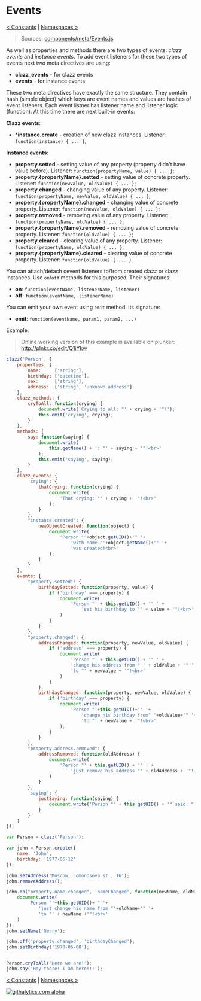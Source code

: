 Events
======

[< Constants](https://github.com/alexpods/ClazzJS/blob/master/docs/5.constants.md) 
|
[Namespaces >](https://github.com/alexpods/ClazzJS/blob/master/docs/7.namespaces.md)

> Sources: [components/meta/Events.js](https://github.com/alexpods/ClazzJS/blob/master/src/components/meta/Events.js)

As well as properties and methods there are two types of events: *clazz events* and *instance events*. To add event listeners for these two types of events next two meta directives are using:

* **clazz_events** - for clazz events
* **events** - for instance events

These two meta directives have exactly the same structure. They contain hash (simple object) which keys are event names and values are hashes of event listeners. Each event listner has listener name and listener logic (function). At this time there are next built-in events:

**Clazz events**:
* ***instance.create** - creation of new clazz instances. Listener: `function(instance) { ... }`;

**Instance events**:
* **property.setted** - setting value of any property (property didn't have value before). 
    Listener: `function(propertyName, value) { ... }`;
* **property.{propertyName}.setted** - setting value of concrete property. 
    Listener: `function(newValue, oldValue) { ... }`;
* **property.changed** - changing value of any property. 
    Listener: `function(propertyName, newValue, oldValue) { ... }`;
* **property.{propertyName}.changed** - changing value of concrete property.
    Listener: `function(newValue, oldValue) { ... }`;
* **property.removed** - removing value of any property. 
    Listener: `function(propertyName, oldValue) { ... }`;
* **property.{propertyName}.removed** - removing value of concrete property.
    Listener: `function(oldValue) { ... }`;
* **property.cleared** - clearing value of any property. 
    Listener: `function(propertyName, oldValue) { ... }`;
* **property.{propertyName}.cleared** - clearing value of concrete property.
    Listener: `function(oldValue) { ... }`

You can attach/detach cevent listeners to/from created clazz or clazz instances. Use `on`/`off` methods for this purposed. Their signatures:
* **on**: `function(eventName, listenerName, listener)`
* **off**: `function(eventName, listenerName)`

You can emit your own event using `emit` method. Its signature:
* **emit**: `function(eventName, param1, param2, ...)`

Example:

> Online working version of this example is available on plunker: http://plnkr.co/edit/Q1iYkw

```js
clazz('Person', {
    properties: {
        name:     ['string'],
        birthday: ['datetime'],
        sex:      ['string'],
        address:  ['string', 'unknown address']
    },
    clazz_methods: {
        cryToAll: function(crying) {
            document.write('Crying to all: "' + crying + '"!');
            this.emit('crying', crying);
        }
    },
    methods: {
        say: function(saying) {
            document.write(
                this.getName() + ': "' + saying + '"!<br>'
            );
            this.emit('saying', saying);
        }
    },
    clazz_events: {
        'crying': {
            thatCrying: function(crying) {
                document.write(
                    'That crying: "' + crying + '"!<br>'
                );
            }
        },
        "instance.created": {
            newObjectCreated: function(object) {
                document.write(
                    'Person "'+object.getUID()+'" '+
                        'with name "'+object.getName()+'" '+
                        'was created!<br>'
                );
            }
        }
    },
    events: {
        "property.setted": {
            birthdaySetted: function(property, value) {
                if ('birthday' === property) {
                    document.write(
                        'Person "' + this.getUID() + '" ' +
                            'set his birthday to "' + value + '"!<br>'
                    )
                }
            }
        },
        "property.changed": {
            addressChanged: function(property, newValue, oldValue) {
                if ('address' === property) {
                    document.write(
                        'Person "' + this.getUID() + '" ' +
                        'change his address from " ' + oldValue + '" '+
                        'to "' + newValue + '"!<br>'
                    )
                }
            },
            birthdayChanged: function(property, newValue, oldValue) {
                if ('birthday' === property) {
                    document.write(
                        'Person "'+this.getUID()+'" '+
                            'change his birthday from" '+oldValue+'" '+
                            'to "' + newValue + '"!<br>'
                    );
                }
            }
        },
        "property.address.removed": {
            addressRemoved: function(oldAddress) {
                document.write(
                    'Person "' + this.getUID() + '" ' +
                        'just remove his address "' + oldAddress + '"!<br>'
                )
            }
        },
        'saying': {
            justSaying: function(saying) {
                document.write('Person "' + this.getUID() + '" said: "' + saying + '"!<br>');
            }
        }
    }
});

var Person = clazz('Person');

var john = Person.create({
    name: 'John',
    birthday: '1977-05-12'
});

john.setAddress('Moscow, Lomonosova st., 16');
john.removeAddress();

john.on("property.name.changed", 'nameChanged', function(newName, oldName) {
    document.write(
        'Person "'+this.getUID()+'" '+
            'just change his name from "'+oldName+'" '+
            'to "' + newName +'"!<br>'
    )
});
john.setName('Gerry');

john.off('property.changed', 'birthdayChanged');
john.setBirthday('1970-06-08');


Person.cryToAll('Here we are!');
john.say('Hey there! I am here!!!');
```

[< Constants](https://github.com/alexpods/ClazzJS/blob/master/docs/5.constants.md) 
|
[Namespaces >](https://github.com/alexpods/ClazzJS/blob/master/docs/7.namespaces.md)

[![githalytics.com alpha](https://cruel-carlota.pagodabox.com/fa48a202a840546f356e073bd7592f4d "githalytics.com")](http://githalytics.com/alexpods/clazzjs)
